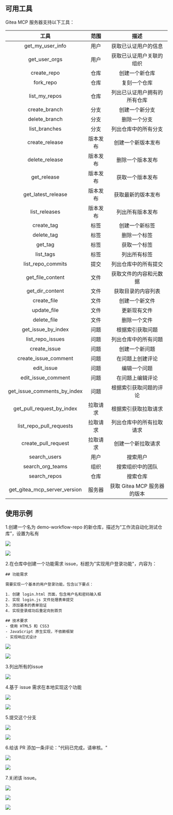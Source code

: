 ## 可用工具

Gitea MCP 服务器支持以下工具：

|             工具             |   范围   |             描述             |
| :--------------------------: | :------: | :--------------------------: |
|       get_my_user_info       |   用户   |     获取已认证用户的信息     |
|        get_user_orgs         |   用户   |   获取已认证用户关联的组织   |
|         create_repo          |   仓库   |        创建一个新仓库        |
|          fork_repo           |   仓库   |         复刻一个仓库         |
|        list_my_repos         |   仓库   | 列出已认证用户拥有的所有仓库 |
|        create_branch         |   分支   |        创建一个新分支        |
|        delete_branch         |   分支   |         删除一个分支         |
|        list_branches         |   分支   |     列出仓库中的所有分支     |
|        create_release        | 版本发布 |      创建一个新版本发布      |
|        delete_release        | 版本发布 |       删除一个版本发布       |
|         get_release          | 版本发布 |       获取一个版本发布       |
|      get_latest_release      | 版本发布 |      获取最新的版本发布      |
|        list_releases         | 版本发布 |       列出所有版本发布       |
|          create_tag          |   标签   |        创建一个新标签        |
|          delete_tag          |   标签   |         删除一个标签         |
|           get_tag            |   标签   |         获取一个标签         |
|          list_tags           |   标签   |         列出所有标签         |
|      list_repo_commits       |   提交   |     列出仓库中的所有提交     |
|       get_file_content       |   文件   |    获取文件的内容和元数据    |
|       get_dir_content        |   文件   |      获取目录的内容列表      |
|         create_file          |   文件   |        创建一个新文件        |
|         update_file          |   文件   |         更新现有文件         |
|         delete_file          |   文件   |         删除一个文件         |
|      get_issue_by_index      |   问题   |       根据索引获取问题       |
|       list_repo_issues       |   问题   |     列出仓库中的所有问题     |
|         create_issue         |   问题   |        创建一个新问题        |
|     create_issue_comment     |   问题   |       在问题上创建评论       |
|          edit_issue          |   问题   |         编辑一个问题         |
|      edit_issue_comment      |   问题   |       在问题上编辑评论       |
| get_issue_comments_by_index  |   问题   |    根据索引获取问题的评论    |
|  get_pull_request_by_index   | 拉取请求 |     根据索引获取拉取请求     |
|   list_repo_pull_requests    | 拉取请求 |   列出仓库中的所有拉取请求   |
|     create_pull_request      | 拉取请求 |      创建一个新拉取请求      |
|         search_users         |   用户   |           搜索用户           |
|       search_org_teams       |   组织   |       搜索组织中的团队       |
|         search_repos         |   仓库   |           搜索仓库           |
| get_gitea_mcp_server_version |  服务器  | 获取 Gitea MCP 服务器的版本  |

## 使用示例

1.创建一个名为 demo-workflow-repo 的新仓库，描述为“工作流自动化测试仓库”，设置为私有

![](C:\Users\11868\Desktop\组会\7-16-3.png)

![](C:\Users\11868\Desktop\组会\7-16-2.png)

2.在仓库中创建一个功能需求 issue，标题为"实现用户登录功能"，内容为：

```
## 功能需求

需要实现一个基本的用户登录功能，包含以下要点：

1. 创建 login.html 页面，包含用户名和密码输入框
2. 实现 login.js 文件处理表单提交
3. 添加基本的表单验证
4. 实现登录成功后重定向到首页

## 技术要求
- 使用 HTML5 和 CSS3
- JavaScript 原生实现，不依赖框架
- 实现响应式设计

```

![](C:\Users\11868\Desktop\组会\7-16-4.png)

![](C:\Users\11868\Desktop\组会\7-16-5.png)

3.列出所有的issue

![](C:\Users\11868\Desktop\组会\7-16-10.png)

4.基于 issue 需求在本地实现这个功能

![](C:\Users\11868\Desktop\组会\7-16-11.png)

![](C:\Users\11868\Desktop\组会\7-16-12.png)

5.提交这个分支

![](C:\Users\11868\Desktop\组会\7-16-13.png)

![](C:\Users\11868\Desktop\组会\7-16-6.png)

6.给该 PR 添加一条评论："代码已完成，请审核。"

![](C:\Users\11868\Desktop\组会\7-16-14.png)

![](C:\Users\11868\Desktop\组会\7-16-7.png)

7.关闭该 issue。

![](C:\Users\11868\Desktop\组会\7-16-15.png)

![](C:\Users\11868\Desktop\组会\7-16-8.png)

![](C:\Users\11868\Desktop\组会\7-16-9.png)

